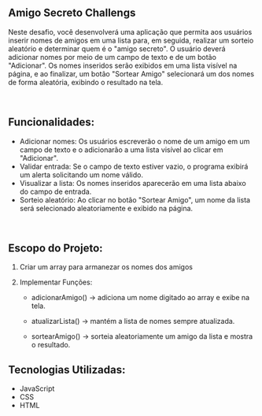 ## Amigo Secreto Challengs
Neste desafio, você desenvolverá uma aplicação que permita aos usuários inserir nomes de amigos em uma lista para, em seguida, realizar um sorteio aleatório e determinar quem é o "amigo secreto".
O usuário deverá adicionar nomes por meio de um campo de texto e de um botão "Adicionar".
Os nomes inseridos serão exibidos em uma lista visível na página, e ao finalizar, um botão "Sortear Amigo" selecionará um dos nomes de forma aleatória, exibindo o resultado na tela.
<div style = "display: inline-block"> <br/> </div>

## Funcionalidades:
- Adicionar nomes: Os usuários escreverão o nome de um amigo em um campo de texto e o adicionarão a uma lista visível ao clicar em "Adicionar".
- Validar entrada: Se o campo de texto estiver vazio, o programa exibirá um alerta solicitando um nome válido.
- Visualizar a lista: Os nomes inseridos aparecerão em uma lista abaixo do campo de entrada.
- Sorteio aleatório: Ao clicar no botão "Sortear Amigo", um nome da lista será selecionado aleatoriamente e exibido na página.

<div style = "display: inline-block"> <br/> </div>

## Escopo do Projeto:

1) Criar um array para armanezar os nomes dos amigos

2) Implementar Funções:
    - adicionarAmigo() → adiciona um nome digitado ao array e exibe na tela.

    - atualizarLista() → mantém a lista de nomes sempre atualizada.
    
    - sortearAmigo() → sorteia aleatoriamente um amigo da lista e mostra o resultado.




## Tecnologias Utilizadas:
- JavaScript
- CSS
- HTML
<div style = "display: inline-block"> <br/> </div>



